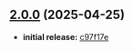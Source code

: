 ## [2.0.0](https://github.com/telekom/gateway-issuer-service-go/compare/v2.0.1...v2.0.2) (2025-04-25)


* **initial release:** [c97f17e](https://github.com/telekom/gateway-issuer-service-go/commit/c97f17ed962c47c65079468d4c5e18b9d415afa5)